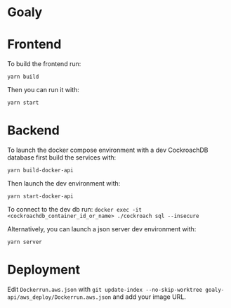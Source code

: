 # Goaly

# Frontend

To build the frontend run:

```
yarn build
```

Then you can run it with:

```
yarn start
```

# Backend

To launch the docker compose environment with a dev CockroachDB database first build the services with:

```
yarn build-docker-api
```

Then launch the dev environment with:

```
yarn start-docker-api
```

To connect to the dev db run: `docker exec -it <cockroachdb_container_id_or_name> ./cockroach sql --insecure`

Alternatively, you can launch a json server dev environment with:

```
yarn server
```

# Deployment

Edit `Dockerrun.aws.json` with `git update-index --no-skip-worktree goaly-api/aws_deploy/Dockerrun.aws.json` and add
your image URL.

